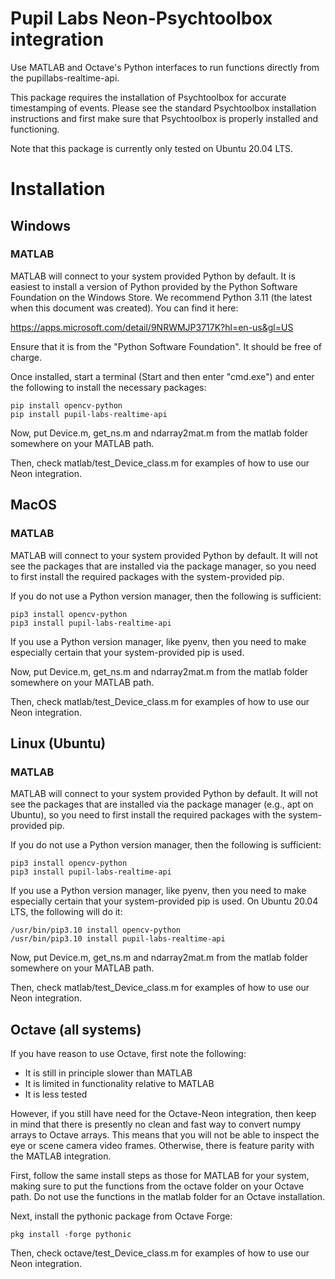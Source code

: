 # Pupil Labs Neon-Psychtoolbox integration

Use MATLAB and Octave's Python interfaces to run functions directly from the 
pupillabs-realtime-api.

This package requires the installation of Psychtoolbox for accurate timestamping of events. Please see the standard Psychtoolbox installation instructions and first make sure that Psychtoolbox is properly installed and functioning.

Note that this package is currently only tested on Ubuntu 20.04 LTS.

# Installation

## Windows

### MATLAB

MATLAB will connect to your system provided Python by default. It is easiest to install a version of Python provided by the Python Software Foundation on the Windows Store. We recommend Python 3.11 (the latest when this document was created). You can find it here:

https://apps.microsoft.com/detail/9NRWMJP3717K?hl=en-us&gl=US

Ensure that it is from the "Python Software Foundation". It should be free of charge.

Once installed, start a terminal (Start and then enter "cmd.exe") and enter the following to install the necessary packages:

```
pip install opencv-python
pip install pupil-labs-realtime-api
```

Now, put Device.m, get_ns.m and ndarray2mat.m from the matlab folder somewhere on your MATLAB path.

Then, check matlab/test_Device_class.m for examples of how to use our Neon integration.

## MacOS

### MATLAB

MATLAB will connect to your system provided Python by default. It will not see the packages that are installed via the package manager, so you need to first install the required packages with the system-provided pip.

If you do not use a Python version manager, then the following is sufficient:

```
pip3 install opencv-python
pip3 install pupil-labs-realtime-api
```

If you use a Python version manager, like pyenv, then you need to make especially certain that your system-provided pip is used.

Now, put Device.m, get_ns.m and ndarray2mat.m from the matlab folder somewhere on your MATLAB path.

Then, check matlab/test_Device_class.m for examples of how to use our Neon integration.

## Linux (Ubuntu)

### MATLAB

MATLAB will connect to your system provided Python by default. It will not see the packages that are installed via the package manager (e.g., apt on Ubuntu), so you need to first install the required packages with the system-provided pip.

If you do not use a Python version manager, then the following is sufficient:

```
pip3 install opencv-python
pip3 install pupil-labs-realtime-api
```

If you use a Python version manager, like pyenv, then you need to make especially certain that your system-provided pip is used. On Ubuntu 20.04 LTS, the following will do it:

```
/usr/bin/pip3.10 install opencv-python
/usr/bin/pip3.10 install pupil-labs-realtime-api
```

Now, put Device.m, get_ns.m and ndarray2mat.m from the matlab folder somewhere on your MATLAB path.

Then, check matlab/test_Device_class.m for examples of how to use our Neon integration.

## Octave (all systems)

If you have reason to use Octave, first note the following:

- It is still in principle slower than MATLAB
- It is limited in functionality relative to MATLAB
- It is less tested

However, if you still have need for the Octave-Neon integration, then keep in mind
that there is presently no clean and fast way to convert numpy arrays to Octave arrays.
This means that you will not be able to inspect the eye or scene camera video frames.
Otherwise, there is feature parity with the MATLAB integration.

First, follow the same install steps as those for MATLAB for your system, making sure to put the functions from the octave folder on your Octave path. Do not use the functions in the matlab folder for an Octave installation.

Next, install the pythonic package from Octave Forge:

```
pkg install -forge pythonic
```

Then, check octave/test_Device_class.m for examples of how to use our Neon integration.